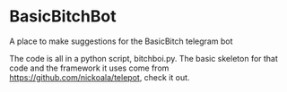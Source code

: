 # BasicBitchBot
A place to make suggestions for the BasicBitch telegram bot

The code is all in a python script, bitchboi.py. The basic skeleton for that code and the framework it uses come from https://github.com/nickoala/telepot, check it out.
